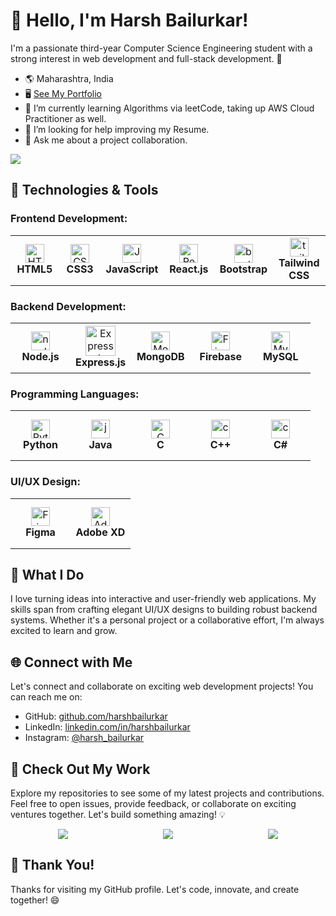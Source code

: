 # 👋 Hello, I'm Harsh Bailurkar!

I'm a passionate third-year Computer Science Engineering student with a strong interest in web development and full-stack development. 🚀

- 🌎 Maharashtra, India
- 🖥️ [See My Portfolio](#)
- 🌱 I’m currently learning Algorithms via leetCode, taking up AWS Cloud Practitioner as well.
- 🤔 I’m looking for help improving my Resume.
- 💬 Ask me about a project collaboration.

![](https://visitcount.itsvg.in/api?id=Harshbailurkar&icon=0&color=0) <br/>
## 🔧 Technologies & Tools

### Frontend Development:

<table>
  <tr>
    <td align="center" height="80" width="80">
      <img
        src="https://cdn.jsdelivr.net/gh/devicons/devicon/icons/html5/html5-plain.svg"
        width="30"
        height="30"
        alt="HTML"
      />
      <br /><strong>HTML5</strong>
    </td>
    <td align="center" height="80" width="80">
      <img
        src="https://cdn.jsdelivr.net/gh/devicons/devicon/icons/css3/css3-plain.svg"
        width="30"
        height="30"
        alt="CSS3"
      />
      <br /><strong>CSS3</strong>
    </td>
    <td align="center" height="80" width="80">
      <img
        src="https://cdn.jsdelivr.net/gh/devicons/devicon/icons/javascript/javascript-plain.svg"
        width="30"
        height="30"
        alt="JavaScript"
      />
      <br /><strong>JavaScript</strong>
    </td>
    <td align="center" height="80" width="80">
      <img
        src="https://cdn.jsdelivr.net/gh/devicons/devicon/icons/react/react-original.svg"
        width="30"
        height="30"
        alt="React"
      />
      <br /><strong>React.js</strong>
    </td>
     <td align="center" height="80" width="80">
     <img width="30" height="30" src="https://img.icons8.com/color/48/bootstrap.png" alt="bootstrap"/>
      <br /><strong>Bootstrap</strong>
    </td>
    <td align="center" height="80" width="80">
    <img width="30" height="30" src="https://img.icons8.com/color/48/tailwind_css.png" alt="tailwind_css"/>
      <br /><strong>Tailwind CSS</strong>
    </td>
  </tr>
</table>

### Backend Development:

<table>
  <tr>
    <td align="center" height="80" width="80">
      <img width="30" height="30" src="https://img.icons8.com/color/48/nodejs.png" alt="nodejs"
        width="48"
        height="48"
        alt="Node.js"
      />
      <br /><strong>Node.js</strong>
    </td>
    <td align="center" height="80" width="80">
     <img width="48" height="48" src="https://img.icons8.com/fluency/48/000000/express-js.png" 
        width="30"
        height="30"
        alt="Express.js"
      />
      <br /><strong>Express.js</strong>
    </td>
    <td align="center" height="80" width="80">
      <img
        src="https://cdn.jsdelivr.net/gh/devicons/devicon/icons/mongodb/mongodb-original.svg"
        width="30"
        height="30"
        alt="MongoDB"
      />
      <br /><strong>MongoDB</strong>
    </td>
    <td align="center" height="80" width="80">
      <img
        src="https://cdn.jsdelivr.net/gh/devicons/devicon/icons/firebase/firebase-plain.svg"
        width="30"
        height="30"
        alt="Firebase"
      />
      <br /><strong>Firebase</strong>
    </td>
    <td align="center" height="80" width="80">
     <img width="30" height="30" src="https://img.icons8.com/color/48/mysql-logo.png"
        alt="MySQL"
      />
      <br /><strong>MySQL</strong>
    </td>
  </tr>
</table>

### Programming Languages:

<table>
  <tr>
    <td align="center" height="80" width="80">
      <img
        src="https://cdn.jsdelivr.net/gh/devicons/devicon/icons/python/python-original.svg"
        width="30"
        height="30"
        alt="Python"
      />
      <br /><strong>Python</strong>
    </td>
    <td align="center" height="80" width="80">
      <img width="30" height="30" src="https://img.icons8.com/color/48/java-coffee-cup-logo--v1.png" alt="java-coffee-cup-logo--v1"  width="48" height="48" alt="Java""/>
      <br /><strong>Java</strong>
    </td>
    <td align="center" height="80" width="80">
      <img
        src="https://cdn.jsdelivr.net/gh/devicons/devicon/icons/c/c-original.svg"
        width="30"
        height="30"
        alt="C"
      />
      <br /><strong>C</strong>
    </td>
    <td align="center" height="80" width="80">
      <img
        <img width="30" height="30" src="https://img.icons8.com/color/48/c-plus-plus-logo.png" alt="c-plus-plus-logo"
        alt="C++"
      />
      <br /><strong>C++</strong>
    </td>
    <td align="center" height="80" width="80">
      <img width="30" height="30" src="https://img.icons8.com/nolan/64/c-sharp-logo.png" alt="c-sharp-logo"
        alt="C#"
      />
      <br /><strong>C#</strong>
    </td>
  </tr>
</table>

### UI/UX Design:

<table>
  <tr>
    <td align="center" height="80" width="80">
      <img
        src="https://cdn.jsdelivr.net/gh/devicons/devicon/icons/figma/figma-original.svg"
        width="30"
        height="30"
        alt="Figma"
      />
      <br /><strong>Figma</strong>
    </td>
    <td align="center" height="80" width="80">
      <img
        src="https://cdn.jsdelivr.net/gh/devicons/devicon/icons/xd/xd-plain.svg"
        width="30"
        height="30"
        alt="Adobe XD"
      />
      <br /><strong>Adobe XD</strong>
    </td>
  </tr>
</table>

## 🌟 What I Do

I love turning ideas into interactive and user-friendly web applications. My skills span from crafting elegant UI/UX designs to building robust backend systems. Whether it's a personal project or a collaborative effort, I'm always excited to learn and grow.

## 🌐 Connect with Me

Let's connect and collaborate on exciting web development projects! You can reach me on:

- GitHub: [github.com/harshbailurkar](https://github.com/Harshbailurkar)
- LinkedIn: [linkedin.com/in/harshbailurkar](https://www.linkedin.com/in/harsh-bailurkar-011291247/)
- Instagram: [@harsh_bailurkar](https://www.instagram.com/harsh_bailurkar/)

## 🚀 Check Out My Work

Explore my repositories to see some of my latest projects and contributions. Feel free to open issues, provide feedback, or collaborate on exciting ventures together. Let's build something amazing! 💡

<div style="display: flex; justify-content: space-around;">
  <img  src="https://github-readme-stats.vercel.app/api?username=harshbailurkar&show_icons=true&count_private=true&hide=contribs,issues&theme=dark">
  <img  src="https://github-readme-streak-stats.herokuapp.com/?user=Harshbailurkar&theme=dark&hide_border=false" >
  <img src="https://github-readme-stats.vercel.app/api/top-langs/?username=Harshbailurkar&theme=dark&hide_border=false&include_all_commits=false&count_private=false&layout=compact">
</div>





## 🌟 Thank You!

Thanks for visiting my GitHub profile. Let's code, innovate, and create together! 😄

